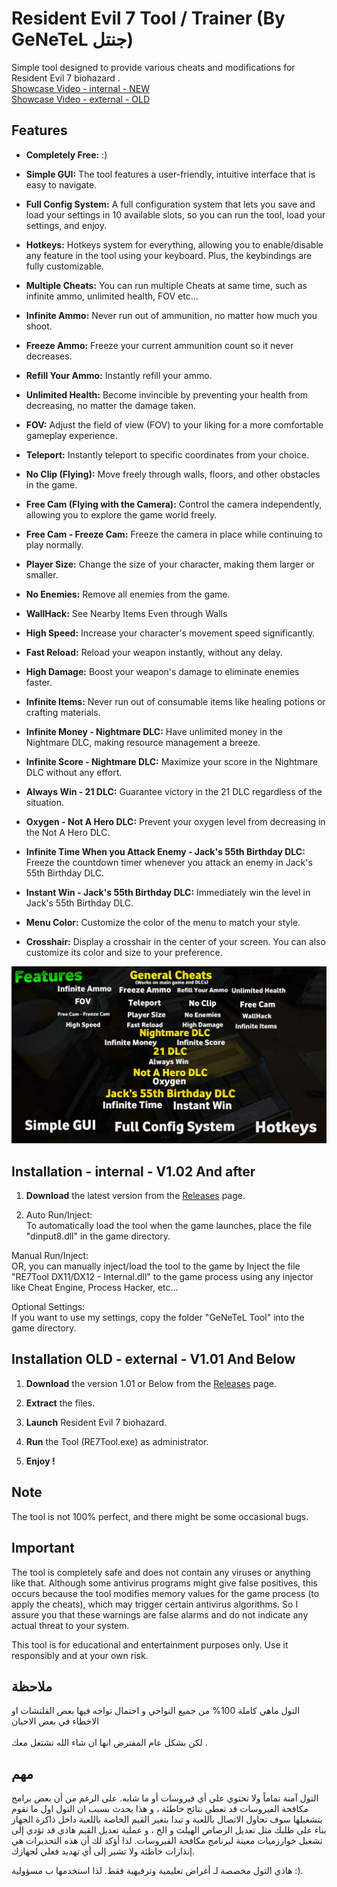 # Resident Evil 7 Tool / Trainer (By GeNeTeL جنتل) 

Simple tool designed to provide various cheats and modifications for Resident Evil 7 biohazard .
<br> [Showcase Video - internal - NEW](https://www.youtube.com)
<br> [Showcase Video - external - OLD](https://www.youtube.com/watch?v=jj7myJuQQ5M)
## Features
- **Completely Free:** :)

- **Simple GUI:** The tool features a user-friendly, intuitive interface that is easy to navigate.

- **Full Config System:** A full configuration system that lets you save and load your settings in 10 available slots, so you can run the tool, load your settings, and enjoy.

- **Hotkeys:** Hotkeys system for everything, allowing you to enable/disable any feature in the tool using your keyboard. Plus, the keybindings are fully customizable.  

- **Multiple Cheats:** You can run multiple Cheats at same time, such as infinite ammo, unlimited health, FOV etc...

- **Infinite Ammo:** Never run out of ammunition, no matter how much you shoot.

- **Freeze Ammo:** Freeze your current ammunition count so it never decreases.

- **Refill Your Ammo:** Instantly refill your ammo.

- **Unlimited Health:** Become invincible by preventing your health from decreasing, no matter the damage taken.

- **FOV:** Adjust the field of view (FOV) to your liking for a more comfortable gameplay experience.

- **Teleport:** Instantly teleport to specific coordinates from your choice.

- **No Clip (Flying):** Move freely through walls, floors, and other obstacles in the game.

- **Free Cam (Flying with the Camera):** Control the camera independently, allowing you to explore the game world freely.

- **Free Cam - Freeze Cam:** Freeze the camera in place while continuing to play normally.

- **Player Size:** Change the size of your character, making them larger or smaller.

- **No Enemies:** Remove all enemies from the game.

- **WallHack:** See Nearby Items Even through Walls

- **High Speed:** Increase your character's movement speed significantly.

- **Fast Reload:** Reload your weapon instantly, without any delay.

- **High Damage:** Boost your weapon's damage to eliminate enemies faster.

- **Infinite Items:** Never run out of consumable items like healing potions or crafting materials.

- **Infinite Money - Nightmare DLC:** Have unlimited money in the Nightmare DLC, making resource management a breeze.

- **Infinite Score - Nightmare DLC:** Maximize your score in the Nightmare DLC without any effort.

- **Always Win - 21 DLC:** Guarantee victory in the 21 DLC regardless of the situation.

- **Oxygen - Not A Hero DLC:** Prevent your oxygen level from decreasing in the Not A Hero DLC.

- **Infinite Time When you Attack Enemy - Jack's 55th Birthday DLC:** Freeze the countdown timer whenever you attack an enemy in Jack's 55th Birthday DLC.

- **Instant Win - Jack's 55th Birthday DLC:** Immediately win the level in Jack's 55th Birthday DLC.

- **Menu Color:** Customize the color of the menu to match your style.

- **Crosshair:** Display a crosshair in the center of your screen. You can also customize its color and size to your preference.

![Features](https://github.com/iGeNeTeL/RE7GUI/blob/main/Images/Features-NEW.jpg)

## Installation - internal - V1.02 And after
1. **Download** the latest version from the [Releases](https://github.com/iGeNeTeL/RE7GUI/releases) page.
   
2. Auto Run/Inject:</br>
To automatically load the tool when the game launches, place the file "dinput8.dll" in the game directory.

Manual Run/Inject:</br>
OR, you can manually inject/load the tool to the game by Inject the file "RE7Tool DX11/DX12 - Internal.dll" to the game process
using any injector like Cheat Engine, Process Hacker, etc...

Optional Settings:</br>
If you want to use my settings, copy the folder "GeNeTeL Tool" into the game directory.

## Installation OLD - external - V1.01 And Below
1. **Download** the version 1.01 or Below from the [Releases](https://github.com/iGeNeTeL/RE7GUI/releases) page.
   
2. **Extract** the files.
   
3. **Launch** Resident Evil 7 biohazard.
   
4. **Run** the Tool (RE7Tool.exe) as administrator.
   
5. **Enjoy !**

## Note
The tool is not 100% perfect, and there might be some occasional bugs.



## Important
The tool is completely safe and does not contain any viruses or anything like that. Although some antivirus programs might give false positives, this occurs because the tool modifies memory values for the game process (to apply the cheats), which may trigger certain antivirus algorithms. 
So I assure you that these warnings are false alarms and do not indicate any actual threat to your system.

This tool is for educational and entertainment purposes only. Use it responsibly and at your own risk.


## ملاحظة
التول ماهي كاملة 100% من جميع النواحي و احتمال تواجه فيها بعض القلتشات او الاخطاء في بعض الاحيان <br/><br/> لكن بشكل عام المفترض انها ان شاء الله تشتغل معك .



## مهم
التول آمنة تماماً ولا تحتوي على أي فيروسات أو ما شابه. على الرغم من أن بعض برامج مكافحة الفيروسات قد تعطي نتائج خاطئة ، و هذا يحدث بسبب ان التول اول ما تقوم بتشغيلها سوف تحاول الاتصال باللعبة و تبدا بتغير القيم الخاصة باللعبة داخل ذاكرة الجهاز بناء على طلبك مثل تعديل الرصاص الهيلث و الخ ، و عملية تعديل القيم هاذي قد تؤدي إلى تشغيل خوارزميات معينة لبرنامج مكافحة الفيروسات. 
لذا أؤكد لك أن هذه التحذيرات هي إنذارات خاطئة ولا تشير إلى أي تهديد فعلي لجهازك.

هاذي التول مخصصة لـ أغراض تعليمية وترفيهية فقط. لذا استخدمها ب مسؤولية :).

